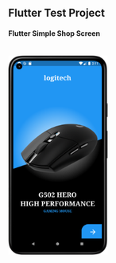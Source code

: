 ## <b>Flutter Test Project</b>

#### Flutter Simple Shop Screen
<br>

<img src='shots/shot.png' width='200' height='400'>